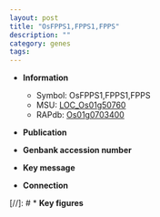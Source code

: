 ```yaml
---
layout: post
title: "OsFPPS1,FPPS1,FPPS"
description: ""
category: genes
tags: 
---
```


* **Information**  
    + Symbol: OsFPPS1,FPPS1,FPPS  
    + MSU: [LOC_Os01g50760](http://rice.uga.edu/cgi-bin/ORF_infopage.cgi?orf=LOC_Os01g50760)  
    + RAPdb: [Os01g0703400](http://rapdb.dna.affrc.go.jp/viewer/gbrowse_details/irgsp1?name=Os01g0703400)  

* **Publication**  

* **Genbank accession number**  

* **Key message**  

* **Connection**  

[//]: # * **Key figures**  


